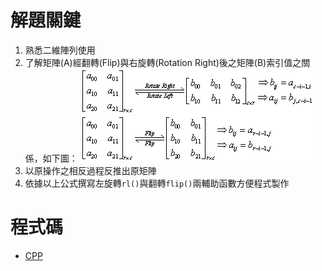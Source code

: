 # 解題關鍵

1. 熟悉二維陣列使用
2. 了解矩陣(A)經翻轉(Flip)與右旋轉(Rotation Right)後之矩陣(B)索引值之關係，如下圖：
![](https://github.com/twyu/APCS/blob/master/2016-03-05_%E5%AF%A6%E4%BD%9C%E9%A1%8C/%E7%AC%AC%E4%BA%8C%E9%A1%8C%20%E7%9F%A9%E9%99%A3%E8%BD%89%E6%8F%9B/matixTramsform.gif)
3. 以原操作之相反過程反推出原矩陣
4. 依據以上公式撰寫左旋轉`rl()`與翻轉`flip()`兩輔助函數方便程式製作

# 程式碼
* [CPP](https://github.com/twyu/APCS/blob/master/2016-03-05_%E5%AF%A6%E4%BD%9C%E9%A1%8C/%E7%AC%AC%E4%BA%8C%E9%A1%8C%20%E7%9F%A9%E9%99%A3%E8%BD%89%E6%8F%9B/matixTramsform/matixTramsform.cpp)

